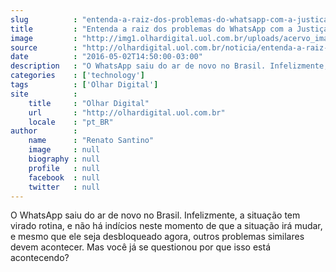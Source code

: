```yaml
---
slug          : "entenda-a-raiz-dos-problemas-do-whatsapp-com-a-justica-brasileira"
title         : "Entenda a raiz dos problemas do WhatsApp com a Justiça brasileira"
image         : "http://img1.olhardigital.uol.com.br/uploads/acervo_imagens/2016/05/20160502142519_660_420.jpg"
source        : "http://olhardigital.uol.com.br/noticia/entenda-a-raiz-dos-problemas-do-whatsapp-com-a-justica-brasileira/57835"
date          : "2016-05-02T14:50:00-03:00"
description   : "O WhatsApp saiu do ar de novo no Brasil. Infelizmente, a situação tem virado rotina, e não há indícios neste momento de que a situação irá mudar, e mesmo que ele seja desbloqueado agora, outros problemas similares devem acontecer. Mas você já se questionou por que isso está acontecendo?"
categories    : ['technology']
tags          : ['Olhar Digital']
site          :
    title     : "Olhar Digital"
    url       : "http://olhardigital.uol.com.br"
    locale    : "pt_BR"
author        :
    name      : "Renato Santino"
    image     : null
    biography : null
    profile   : null
    facebook  : null
    twitter   : null
---
```


O WhatsApp saiu do ar de novo no Brasil. Infelizmente, a situação tem virado rotina, e não há indícios neste momento de que a situação irá mudar, e mesmo que ele seja desbloqueado agora, outros problemas similares devem acontecer. Mas você já se questionou por que isso está acontecendo?
